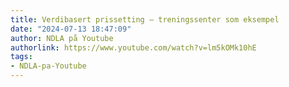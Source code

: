 ```yaml
---
title: Verdibasert prissetting – treningssenter som eksempel
date: "2024-07-13 18:47:09"
author: NDLA på Youtube
authorlink: https://www.youtube.com/watch?v=lm5kOMk10hE
tags:
- NDLA-pa-Youtube
---
```

